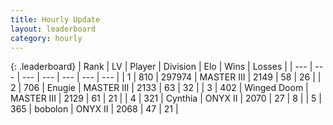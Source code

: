 ```yaml
---
title: Hourly Update
layout: leaderboard
category: hourly
---
```


{: .leaderboard}
| Rank | LV | Player | Division | Elo | Wins | Losses |
| --- | --- | --- | --- | --- | --- | --- |
| <span data-change="0">1</span> | 810 | <span title="ID: 544038">297974</span> | MASTER III | <span data-change="0">2149</span> | <span data-change="0">58</span> | <span data-change="0">26</span> |
| <span data-change="1">2</span> | 706 | <span title="ID: 623502">Enugie</span> | MASTER III | <span data-change="0">2133</span> | <span data-change="0">63</span> | <span data-change="0">32</span> |
| <span data-change="-1">3</span> | 402 | <span title="ID: 744396">Winged Doom</span> | MASTER III | <span data-change="-12">2129</span> | <span data-change="1">61</span> | <span data-change="1">21</span> |
| <span data-change="0">4</span> | 321 | <span title="ID: 739991">Cynthia</span> | ONYX II | <span data-change="0">2070</span> | <span data-change="0">27</span> | <span data-change="0">8</span> |
| <span data-change="1">5</span> | 365 | <span title="ID: 749071">bobolon</span> | ONYX II | <span data-change="6">2068</span> | <span data-change="1">47</span> | <span data-change="0">21</span> |